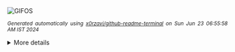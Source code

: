 <div align="justify">
<picture>
    <source media="(prefers-color-scheme: dark)" srcset="https://i.ibb.co/9V2Ny7T/output-gif.gif">
    <source media="(prefers-color-scheme: light)" srcset="https://i.ibb.co/9V2Ny7T/output-gif.gif">
    <img alt="GIFOS" src="https://i.ibb.co/9V2Ny7T/output-gif.gif">
</picture>

<sub><i>Generated automatically using [x0rzavi/github-readme-terminal](https://github.com/x0rzavi/github-readme-terminal) on Sun Jun 23 06:55:58 AM IST 2024</i></sub>

<details>
<summary>More details</summary>

</details>
</div>

<!-- Image deletion URL: https://ibb.co/0FZcYxM/f752f4d4bfb0896627862091449045cc -->